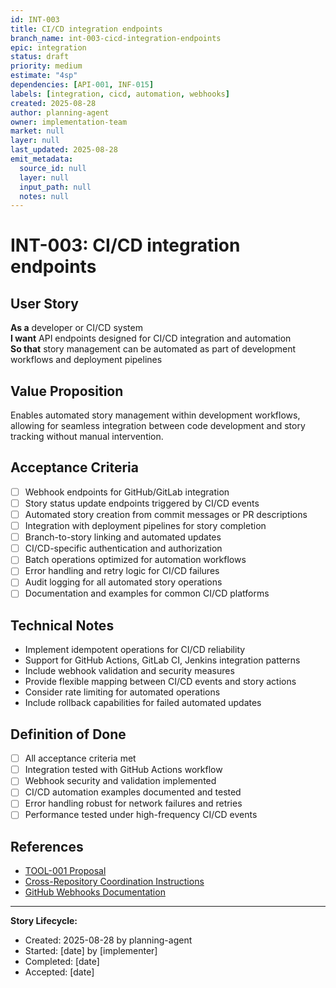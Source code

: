 ```yaml
---
id: INT-003
title: CI/CD integration endpoints
branch_name: int-003-cicd-integration-endpoints
epic: integration
status: draft
priority: medium
estimate: "4sp"
dependencies: [API-001, INF-015]
labels: [integration, cicd, automation, webhooks]
created: 2025-08-28
author: planning-agent
owner: implementation-team
market: null
layer: null
last_updated: 2025-08-28
emit_metadata:
  source_id: null
  layer: null
  input_path: null
  notes: null
---
```


# INT-003: CI/CD integration endpoints

## User Story
**As a** developer or CI/CD system  
**I want** API endpoints designed for CI/CD integration and automation  
**So that** story management can be automated as part of development workflows and deployment pipelines

## Value Proposition
Enables automated story management within development workflows, allowing for seamless integration between code development and story tracking without manual intervention.

## Acceptance Criteria
- [ ] Webhook endpoints for GitHub/GitLab integration
- [ ] Story status update endpoints triggered by CI/CD events
- [ ] Automated story creation from commit messages or PR descriptions
- [ ] Integration with deployment pipelines for story completion
- [ ] Branch-to-story linking and automated updates
- [ ] CI/CD-specific authentication and authorization
- [ ] Batch operations optimized for automation workflows
- [ ] Error handling and retry logic for CI/CD failures
- [ ] Audit logging for all automated story operations
- [ ] Documentation and examples for common CI/CD platforms

## Technical Notes
- Implement idempotent operations for CI/CD reliability
- Support for GitHub Actions, GitLab CI, Jenkins integration patterns
- Include webhook validation and security measures
- Provide flexible mapping between CI/CD events and story actions
- Consider rate limiting for automated operations
- Include rollback capabilities for failed automated updates

## Definition of Done
- [ ] All acceptance criteria met
- [ ] Integration tested with GitHub Actions workflow
- [ ] Webhook security and validation implemented
- [ ] CI/CD automation examples documented and tested
- [ ] Error handling robust for network failures and retries
- [ ] Performance tested under high-frequency CI/CD events

## References
- [TOOL-001 Proposal](../../proposals/TOOL-001-dockerized-story-workflow-api.md)
- [Cross-Repository Coordination Instructions](../../.github/instructions)
- [GitHub Webhooks Documentation](https://docs.github.com/en/developers/webhooks-and-events/webhooks)

---
**Story Lifecycle:**
- Created: 2025-08-28 by planning-agent
- Started: [date] by [implementer]  
- Completed: [date]
- Accepted: [date]